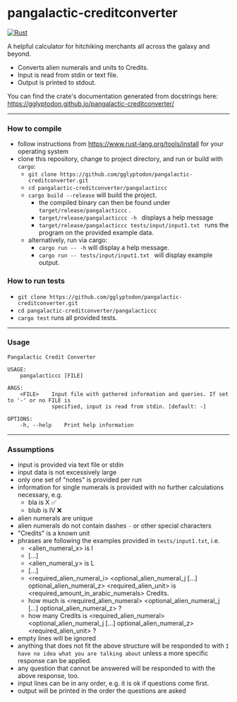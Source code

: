 # pangalactic-creditconverter

[![Rust](https://github.com/gglyptodon/pangalactic-creditconverter/actions/workflows/rust.yml/badge.svg)](https://github.com/gglyptodon/pangalactic-creditconverter/actions/workflows/rust.yml)

A helpful calculator for hitchiking merchants all across the galaxy and beyond.

- Converts alien numerals and units to Credits.
- Input is read from stdin or text file.
- Output is printed to stdout.

You can find the crate's documentation generated from docstrings here:
https://gglyptodon.github.io/pangalactic-creditconverter/

----

### How to compile ###
- follow instructions from https://www.rust-lang.org/tools/install for your operating system
- clone this repository, change to project directory, and run or build with ``cargo``: 
  - ``git clone https://github.com/gglyptodon/pangalactic-creditconverter.git``
  - ``cd pangalactic-creditconverter/pangalacticcc``
  - ``cargo build --release`` will build the project.
    - the compiled binary can then be found under ``target/release/pangalacticcc`` .
    - ``target/release/pangalacticcc -h `` displays a help message
    - ``target/release/pangalacticcc tests/input/input1.txt `` runs the program on the provided example data.
  - alternatively, run via cargo:  
    - ``cargo run -- -h`` will display a help message.
    - ``cargo run -- tests/input/input1.txt `` will display example output.


### How to run tests ###
- ``git clone https://github.com/gglyptodon/pangalactic-creditconverter.git``
- ``cd pangalactic-creditconverter/pangalacticcc``
- ``cargo test`` runs all provided tests.

----

### Usage ###

```
Pangalactic Credit Converter

USAGE:
    pangalacticcc [FILE]

ARGS:
    <FILE>    Input file with gathered information and queries. If set to '-' or no FILE is
              specified, input is read from stdin. [default: -]

OPTIONS:
    -h, --help    Print help information

```

---
### Assumptions ###
- input is provided via text file or stdin
- input data is not excessively large
- only one set of "notes" is provided per run
- information for single numerals is provided with no further calculations necessary, e.g.
  - bla is X ✅
  - blub is IV ❌
- alien numerals are unique
- alien numerals do not contain dashes `-` or other special characters
- "Credits" is a known unit
- phrases are following the examples provided in ``tests/input1.txt``, i.e.
  - <alien_numeral_x> is I
  - [...]
  - <alien_numeral_y> is L 
  - [...]
  - <required_alien_numeral_i>  <optional_alien_numeral_j [...] optional_alien_numeral_z> <required_alien_unit> is <required_amount_in_arabic_numerals> Credits.
  - how much is <required_alien_numeral> <optional_alien_numeral_j [...] optional_alien_numeral_z> ?
  - how many Credits is <required_alien_numeral> <optional_alien_numeral_j [...] optional_alien_numeral_z> <required_alien_unit> ?
- empty lines will be ignored    
- anything that does not fit the above structure will be responded to with ``I have no idea what you are talking about`` unless a more specific response can be applied.
- any question that cannot be answered will be responded to with the above response, too.
- input lines can be in any order, e.g. it is ok if questions come first.
- output will be printed in the order the questions are asked
 
